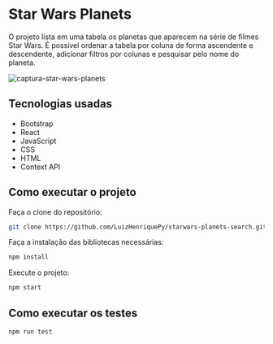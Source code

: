# Star Wars Planets
O projeto lista em uma tabela os planetas que aparecem na série de filmes Star Wars. É possível ordenar a tabela por coluna de forma ascendente e descendente, adicionar filtros por colunas e pesquisar pelo nome do planeta.

![captura-star-wars-planets](https://user-images.githubusercontent.com/66449676/201189615-2fb38c76-1243-483b-ab7a-00b7c4c1a18c.png)

## Tecnologias usadas
- Bootstrap
- React
- JavaScript
- CSS
- HTML
- Context API
## Como executar o projeto
Faça o clone do repositório:
```sh
git clone https://github.com/LuizHenriquePy/starwars-planets-search.git
```
Faça a instalação das bibliotecas necessárias:
```sh
npm install
```
Execute o projeto:
```sh
npm start
```
## Como executar os testes
```sh
npm run test
```
